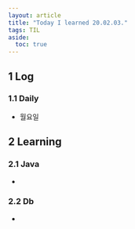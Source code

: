 ```yaml
---
layout: article
title: "Today I learned 20.02.03."
tags: TIL
aside:
  toc: true
---
```


## 1 Log

### 1.1 Daily

- 월요일




## 2 Learning

### 2.1 Java

- 

  


### 2.2 Db

- 